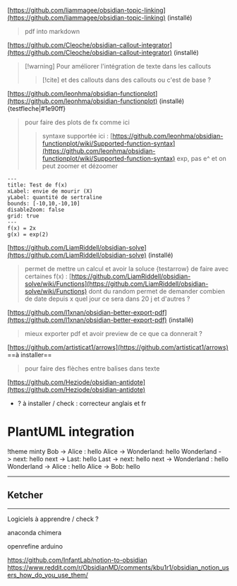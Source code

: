 


[https://github.com/liammagee/obsidian-topic-linking](https://github.com/liammagee/obsidian-topic-linking) (installé)

> pdf into markdown

[https://github.com/Cleoche/obsidian-callout-integrator](https://github.com/Cleoche/obsidian-callout-integrator) (installé)

> [!warning] Pour améliorer l'intégration de texte dans les callouts
> 
> > [!cite] et des callouts dans des callouts ou c'est de base ?

[https://github.com/leonhma/obsidian-functionplot](https://github.com/leonhma/obsidian-functionplot) (installé) {testfleche|#1e90ff}

> pour faire des plots de fx comme ici
> 
> > syntaxe supportée ici : [https://github.com/leonhma/obsidian-functionplot/wiki/Supported-function-syntax](https://github.com/leonhma/obsidian-functionplot/wiki/Supported-function-syntax) exp, pas e^ et on peut zoomer et dézoomer

```
---
title: Test de f(x)
xLabel: envie de mourir (X)
yLabel: quantité de sertraline
bounds: [-10,10,-10,10]
disableZoom: false
grid: true
---
f(x) = 2x
g(x) = exp(2)
```

[https://github.com/LiamRiddell/obsidian-solve](https://github.com/LiamRiddell/obsidian-solve) (installé)

> permet de mettre un calcul et avoir la soluce {testarrow} de faire avec certaines f(x) : [https://github.com/LiamRiddell/obsidian-solve/wiki/Functions](https://github.com/LiamRiddell/obsidian-solve/wiki/Functions) dont du random permet de demander combien de date depuis x quel jour ce sera dans 20 j et d'autres ?

[https://github.com/l1xnan/obsidian-better-export-pdf](https://github.com/l1xnan/obsidian-better-export-pdf) (installé)

> mieux exporter pdf et avoir preview de ce que ca donnerait ?

[https://github.com/artisticat1/arrows](https://github.com/artisticat1/arrows) ==à installer==

> pour faire des flèches entre balises dans texte

[https://github.com/Heziode/obsidian-antidote](https://github.com/Heziode/obsidian-antidote)

- ? à installer / check : correcteur anglais et fr

# PlantUML integration

[](https://github.com/oshashera/MasterAPVV/blob/master/Plugins%20%C3%A0%20explorer%20plus.md#plantuml-integration)

!theme minty
Bob -> Alice : hello
Alice -> Wonderland: hello
Wonderland -> next: hello
next -> Last: hello
Last -> next: hello
next -> Wonderland : hello
Wonderland -> Alice : hello
Alice -> Bob: hello

---

## Ketcher

[](https://github.com/oshashera/MasterAPVV/blob/master/Plugins%20%C3%A0%20explorer%20plus.md#ketcher)

---

Logiciels à apprendre / check ?

anaconda chimera

openrefine arduino


https://github.com/InfantLab/notion-to-obsidian
https://www.reddit.com/r/ObsidianMD/comments/kbu1r1/obsidian_notion_users_how_do_you_use_them/